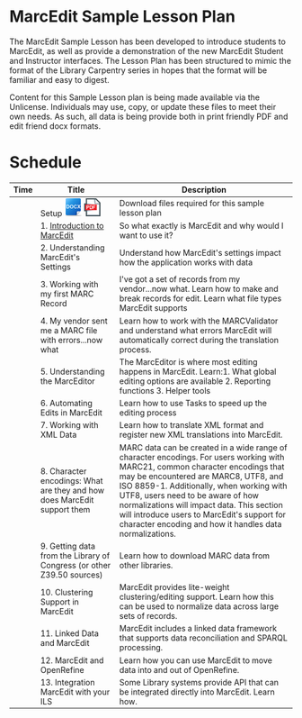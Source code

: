 # MarcEdit Sample Lesson Plan

The MarcEdit Sample Lesson has been developed to introduce students to MarcEdit, as well as provide a demonstration of the new MarcEdit Student and Instructor interfaces.  The Lesson Plan has been structured to mimic the format of the Library Carpentry series in hopes that the format will be familiar and easy to digest.  

Content for this Sample Lesson plan is being made available via the Unlicense.  Individuals may use, copy, or update these files to meet their own needs.  As such, all data is being provide both in print friendly PDF and edit friend docx formats.  


# Schedule

|Time | Title | Description |
| --- | ---   | ---         |
|     | Setup [![alt text](https://github.com/reeset/marcedit_sample_lesson_plan/blob/master/images/docx.png "Download Docx Version")](https://github.com/reeset/marcedit_sample_lesson_plan/blob/master/docx/setup.docx) [![alt text](https://github.com/reeset/marcedit_sample_lesson_plan/blob/master/images/pdf.png "Download PDF Version")](https://github.com/reeset/marcedit_sample_lesson_plan/blob/master/pdf/setup.pdf) | Download files required for this sample lesson plan |
|     | 1. [Introduction to MarcEdit](https://github.com/reeset/marcedit_sample_lesson_plan/blob/master/Introduction2marcedit.pdf) | So what exactly is MarcEdit and why would I want to use it? |
|     | 2. Understanding MarcEdit's Settings | Understand how MarcEdit's settings impact how the application works with data |
|     | 3. Working with my first MARC Record | I've got a set of records from my vendor...now what. Learn how to make and break records for edit. Learn what file types MarcEdit supports  |
|     | 4. My vendor sent me a MARC file with errors...now what  | Learn how to work with the MARCValidator and understand what errors MarcEdit will                                                         automatically correct during the translation process. |
|     | 5. Understanding the MarcEditor | The MarcEditor is where most editing happens in MarcEdit.  Learn:1. What global editing options are available 2. Reporting functions 3. Helper tools   |
|     | 6. Automating Edits in MarcEdit | Learn how to use Tasks to speed up the editing process |
|     | 7. Working with XML Data  | Learn how to translate XML format and register new XML translations into MarcEdit. |
|     | 8. Character encodings: What are they and how does MarcEdit support them | MARC data can be created in a wide range of character encodings.  For users working with MARC21, common character encodings that may be encountered are MARC8, UTF8, and ISO 8859-1.  Additionally, when working with UTF8, users need to be aware of how normalizations will impact data.  This section will introduce users to MarcEdit's support for character encoding and how it handles data normalizations. |
|    | 9. Getting data from the Library of Congress (or other Z39.50 sources) | Learn how to download MARC data from other libraries. |
|    | 10. Clustering Support in MarcEdit | MarcEdit provides lite-weight clustering/editing support.  Learn how this can be used to normalize data across large sets of records. |
|    | 11. Linked Data and MarcEdit | MarcEdit includes a linked data framework that supports data reconciliation and SPARQL processing. |
|    | 12. MarcEdit and OpenRefine | Learn how you can use MarcEdit to move data into and out of OpenRefine. |
|    | 13. Integration MarcEdit with your ILS | Some Library systems provide API that can be integrated directly into MarcEdit.  Learn how. |
                                          
